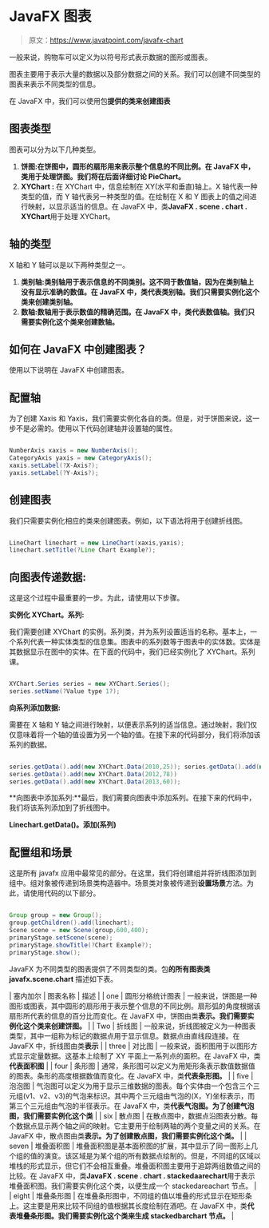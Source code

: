 # JavaFX 图表

> 原文：<https://www.javatpoint.com/javafx-chart>

一般来说，购物车可以定义为以符号形式表示数据的图形或图表。

图表主要用于表示大量的数据以及部分数据之间的关系。我们可以创建不同类型的图表来表示不同类型的信息。

在 JavaFX 中，我们可以使用包**提供的类来创建图表**

## 图表类型

图表可以分为以下几种类型。

1.  **饼图:**在饼图中，圆形的扇形用来表示整个信息的不同比例。在 JavaFX 中，类**用于处理饼图。我们将在后面详细讨论 PieChart。**
2.  **XYChart :** 在 XYChart 中，信息绘制在 XY(水平和垂直)轴上。X 轴代表一种类型的值，而 Y 轴代表另一种类型的值。在绘制在 X 和 Y 图表上的值之间进行映射，以显示适当的信息。在 JavaFX 中，类**JavaFX . scene . chart . XYChart**用于处理 XYChart。

## 轴的类型

X 轴和 Y 轴可以是以下两种类型之一。

1.  **类别轴:**类别轴用于表示信息的不同类别。这不同于数值轴，因为在类别轴上没有显示准确的数值。在 JavaFX 中，类**代表类别轴。我们只需要实例化这个类来创建类别轴。**
2.  **数轴:**数轴用于表示数值的精确范围。在 JavaFX 中，类**代表数值轴。我们只需要实例化这个类来创建数轴。**

## 如何在 JavaFX 中创建图表？

使用以下说明在 JavaFX 中创建图表。

## 配置轴

为了创建 Xaxis 和 Yaxis，我们需要实例化各自的类。但是，对于饼图来说，这一步不是必需的。使用以下代码创建轴并设置轴的属性。

```java

NumberAxis xaxis = new NumberAxis();
CategoryAxis yaxis = new CategoryAxis();
xaxis.setLabel(?X-Axis?);
yaxis.setLabel(?Y-Axis?);  

```

## 创建图表

我们只需要实例化相应的类来创建图表。例如，以下语法将用于创建折线图。

```java

LineChart linechart = new LineChart(xaxis,yaxis);
linechart.setTitle(?Line Chart Example?); 

```

## 向图表传递数据:

这是这个过程中最重要的一步。为此，请使用以下步骤。

**实例化 XYChart。系列:**

我们需要创建 XYChart 的实例。系列类，并为系列设置适当的名称。基本上，一个系列代表一种实体类型的信息集。图表中的系列数等于图表中的实体数。实体是其数据显示在图中的实体。在下面的代码中，我们已经实例化了 XYChart。系列课。

```java

XYChart.Series series = new XYChart.Series();
series.setName(?Value type 1?);   

```

**向系列添加数据:**

需要在 X 轴和 Y 轴之间进行映射，以便表示系列的适当信息。通过映射，我们仅仅意味着将一个轴的值设置为另一个轴的值。在接下来的代码部分，我们将添加该系列的数据。

```java

series.getData().add(new XYChart.Data(2010,25)); series.getData().add(new XYChart.Data(2011,15));
series.getData().add(new XYChart.Data(2012,78))
series.getData().add(new XYChart.Data(2013,60));

```

**向图表中添加系列:**最后，我们需要向图表中添加系列。在接下来的代码中，我们将该系列添加到了折线图中。

**Linechart.getData()。添加(系列)**

## 配置组和场景

这是所有 javafx 应用中最常见的部分。在这里，我们将创建组并将折线图添加到组中。组对象被传递到场景类构造器中。场景类对象被传递到**设置场景**方法。为此，请使用代码的以下部分。

```java

Group group = new Group();
group.getChildren().add(linechart);
Scene scene = new Scene(group,600,400);
primaryStage.setScene(scene);
primaryStage.showTitle(?Chart Example?);
primaryStage.show();

```

JavaFX 为不同类型的图表提供了不同类型的类。包**的所有图表类 javafx.scene.chart** 描述如下表。

| 塞内加尔 | 图表名称 | 描述 |
| one | 圆形分格统计图表 | 一般来说，饼图是一种图形或图表，其中圆形的扇形用于表示整个信息的不同比例。扇形弧的角度根据该扇形所代表的信息的百分比而变化。在 JavaFX 中，饼图由类**表示。我们需要实例化这个类来创建饼图。** |
| Two | 折线图 | 一般来说，折线图被定义为一种图表类型，其中一组称为标记的数据点用于显示信息。数据点由直线段连接。在 JavaFX 中，折线图由类**表示** |
| three | 对比图 | 一般来说，面积图用于以图形方式显示定量数据。这基本上绘制了 XY 平面上一系列点的面积。在 JavaFX 中，类**代表面积图** |
| four | 条形图 | 通常，条形图可以定义为用矩形条表示数值数据值的图表。条形的高度根据数值而变化。在 JavaFX 中，类**代表条形图。** |
| five | 泡泡图 | 气泡图可以定义为用于显示三维数据的图表。每个实体由一个包含三个三元组(v1、v2、v3)的气泡来标识。其中两个三元组由气泡的(X，Y)坐标表示，而第三个三元组由气泡的半径表示。在 JavaFX 中，类**代表气泡图。为了创建气泡图，我们需要实例化这个类** |
| six | 散点图 | 在散点图中，数据点沿图表分散。每个数据点显示两个轴之间的映射。它主要用于绘制两轴的两个变量之间的关系。在 JavaFX 中，散点图由类**表示。为了创建散点图，我们需要实例化这个类。** |
| seven | 堆叠面积图 | 堆叠面积图是基本面积图的扩展，其中显示了同一图形上几个组的值的演变。该区域是为某个组的所有数据点绘制的。但是，不同组的区域以堆栈的形式显示，但它们不会相互重叠。堆叠面积图主要用于追踪两组数值之间的比较。在 JavaFX 中，类**JavaFX . scene . chart . stackedaarechart**用于表示堆叠面积图。我们需要实例化这个类，以便生成一个 stackedareachart 节点。 |
| eight | 堆叠条形图 | 在堆叠条形图中，不同组的值以堆叠的形式显示在矩形条上。这主要是用来比较不同组的值根据其长度绘制在酒吧。在 JavaFX 中，类**代表堆叠条形图。我们需要实例化这个类来生成 stackedbarchart 节点。** |